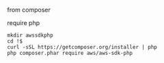 
from composer


require php

```
mkdir awssdkphp
cd !$
curl -sSL https://getcomposer.org/installer | php
php composer.phar require aws/aws-sdk-php
```


